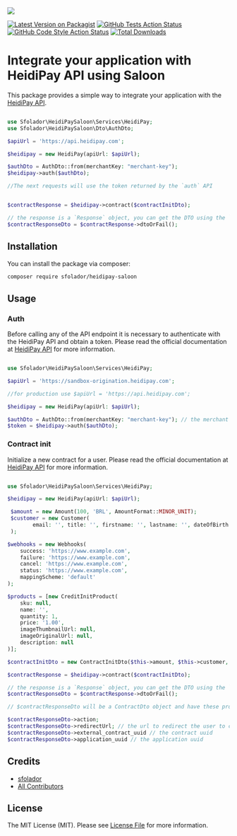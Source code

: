 <img src="https://banners.beyondco.de/HeidiPay%20-%20Saloon.png?theme=light&packageManager=composer+require&packageName=sfolador%2Fheidipay-saloon&pattern=architect&style=style_1&description=Integrate+your+application+with+HeidiPay+using+Saloon&md=1&showWatermark=1&fontSize=100px&images=shopping-cart">

[![Latest Version on Packagist](https://img.shields.io/packagist/v/sfolador/heidipay-saloon?style=flat-square)](https://packagist.org/packages/sfolador/heidipay-saloon)
[![GitHub Tests Action Status](https://img.shields.io/github/actions/workflow/status/sfolador/heidipay-saloon/run-tests.yml?branch=main&label=tests&style=flat-square)](https://github.com/sfolador/heidipay-saloon/actions?query=workflow%3Arun-tests+branch%3Amain)
[![GitHub Code Style Action Status](https://img.shields.io/github/actions/workflow/status/sfolador/heidipay-saloon/fix-php-code-style-issues.yml?branch=main&label=code%20style&style=flat-square)](https://github.com/sfolador/heidipay-saloon/actions?query=workflow%3A"Fix+PHP+code+style+issues"+branch%3Amain)
[![Total Downloads](https://img.shields.io/packagist/dt/sfolador/heidipay-saloon.svg?style=flat-square)](https://packagist.org/packages/sfolador/heidipay-saloon)

# Integrate your application with HeidiPay API using Saloon

This package provides a simple way to integrate your application with the [HeidiPay API](https://heidipay.com).


```php

use Sfolador\HeidiPaySaloon\Services\HeidiPay;
use Sfolador\HeidiPaySaloon\Dto\AuthDto;

$apiUrl = 'https://api.heidipay.com';

$heidipay = new HeidiPay(apiUrl: $apiUrl);

$authDto = AuthDto::from(merchantKey: "merchant-key");
$heidipay->auth($authDto);

//The next requests will use the token returned by the `auth` API


$contractResponse = $heidipay->contract($contractInitDto);

// the response is a `Response` object, you can get the DTO using the `dtoOrFail` method
$contractResponseDto = $contractResponse->dtoOrFail();

```

## Installation

You can install the package via composer:

```bash
composer require sfolador/heidipay-saloon
```

## Usage

### Auth

Before calling any of the API endpoint it is necessary to authenticate with the HeidiPay API and obtain a token.
Please read the official documentation at [HeidiPay API](https://heidipay.com) for more information.

```php

use Sfolador\HeidiPaySaloon\Services\HeidiPay;

$apiUrl = 'https://sandbox-origination.heidipay.com';

//for production use $apiUrl = 'https://api.heidipay.com'; 

$heidipay = new HeidiPay(apiUrl: $apiUrl);

$authDto = AuthDto::from(merchantKey: "merchant-key"); // the merchant key is provided by HeidiPay
$token = $heidipay->auth($authDto);

```

### Contract init

Initialize a new contract for a user. Please read the official documentation at [HeidiPay API](https://heidipay.com) for more information.

```php

use Sfolador\HeidiPaySaloon\Services\HeidiPay;

$heidipay = new HeidiPay(apiUrl: $apiUrl);

 $amount = new Amount(100, 'BRL', AmountFormat::MINOR_UNIT);
 $customer = new Customer(
        email: '', title: '', firstname: '', lastname: '', dateOfBirth: '', contactNumber: '', companyName: '', residence: ''
 );

$webhooks = new Webhooks(
    success: 'https://www.example.com',
    failure: 'https://www.example.com',
    cancel: 'https://www.example.com',
    status: 'https://www.example.com',
    mappingScheme: 'default'
);

$products = [new CreditInitProduct(
    sku: null,
    name: '',
    quantity: 1,
    price: '1.00',
    imageThumbnailUrl: null,
    imageOriginalUrl: null,
    description: null
)];

$contractInitDto = new ContractInitDto($this->amount, $this->customer, $this->webhooks, $this->products);

$contractResponse = $heidipay->contract($contractInitDto);

// the response is a `Response` object, you can get the DTO using the `dtoOrFail` method
$contractResponseDto = $contractResponse->dtoOrFail();

// $contractResponseDto will be a ContractDto object and have these properties:

$contractResponseDto->action;
$contractResponseDto->redirectUrl; // the url to redirect the user to complete the contract
$contractResponseDto->external_contract_uuid // the contract uuid
$contractResponseDto->application_uuid // the application uuid


```


## Credits

- [sfolador](https://github.com/sfolador)
- [All Contributors](../../contributors)

## License

The MIT License (MIT). Please see [License File](LICENSE.md) for more information.


